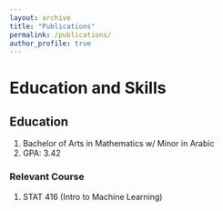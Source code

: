 ```yaml
---
layout: archive
title: "Publications"
permalink: /publications/
author_profile: true
---
```


# Education and Skills

## Education

1. Bachelor of Arts in Mathematics w/ Minor in Arabic
2. GPA: 3.42

### Relevant Course

1. STAT 416 (Intro to Machine Learning)


